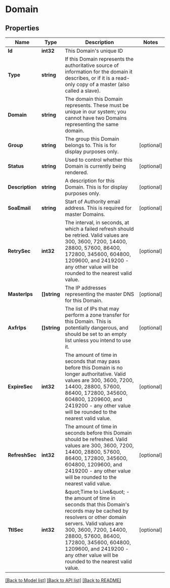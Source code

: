 # Domain

## Properties
Name | Type | Description | Notes
------------ | ------------- | ------------- | -------------
**Id** | **int32** | This Domain&#39;s unique ID | 
**Type** | **string** | If this Domain represents the authoritative source of information for the domain it describes, or if it is a read-only copy of a master (also called a slave).  | 
**Domain** | **string** | The domain this Domain represents. These must be unique in our system; you cannot have two Domains representing the same domain.  | 
**Group** | **string** | The group this Domain belongs to.  This is for display purposes only.  | [optional] 
**Status** | **string** | Used to control whether this Domain is currently being rendered.  | [optional] 
**Description** | **string** | A description for this Domain. This is for display purposes only.  | [optional] 
**SoaEmail** | **string** | Start of Authority email address. This is required for master Domains.  | [optional] 
**RetrySec** | **int32** | The interval, in seconds, at which a failed refresh should be retried. Valid values are 300, 3600, 7200, 14400, 28800, 57600, 86400, 172800, 345600, 604800, 1209600, and 2419200 - any other value will be rounded to the nearest valid value.  | [optional] 
**MasterIps** | **[]string** | The IP addresses representing the master DNS for this Domain.  | [optional] 
**AxfrIps** | **[]string** | The list of IPs that may perform a zone transfer for this Domain. This is potentially dangerous, and should be set to an empty list unless you intend to use it.  | [optional] 
**ExpireSec** | **int32** | The amount of time in seconds that may pass before this Domain is no longer authoritative. Valid values are 300, 3600, 7200, 14400, 28800, 57600, 86400, 172800, 345600, 604800, 1209600, and 2419200 - any other value will be rounded to the nearest valid value.  | [optional] 
**RefreshSec** | **int32** | The amount of time in seconds before this Domain should be refreshed. Valid values are 300, 3600, 7200, 14400, 28800, 57600, 86400, 172800, 345600, 604800, 1209600, and 2419200 - any other value will be rounded to the nearest valid value.  | [optional] 
**TtlSec** | **int32** | \&quot;Time to Live\&quot; - the amount of time in seconds that this Domain&#39;s records may be cached by resolvers or other domain servers. Valid values are 300, 3600, 7200, 14400, 28800, 57600, 86400, 172800, 345600, 604800, 1209600, and 2419200 - any other value will be rounded to the nearest valid value.  | [optional] 

[[Back to Model list]](../README.md#documentation-for-models) [[Back to API list]](../README.md#documentation-for-api-endpoints) [[Back to README]](../README.md)


